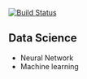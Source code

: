 [![Build Status](https://travis-ci.org/sunary/data-science.svg?branch=master)](https://travis-ci.org/sunary/data-science)

## Data Science ##

* Neural Network
* Machine learning